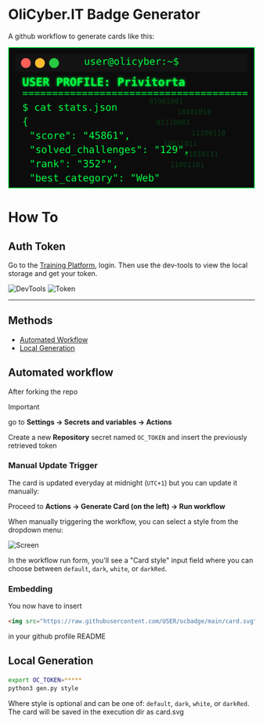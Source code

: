 # OliCyber.IT Badge Generator

A github workflow to generate cards like this:

![My Card](./card.svg)

# How To

## Auth Token
Go to the [Training Platform](training.olicyber.it), login. Then use the dev-tools to view the local storage and get your token.

![DevTools](https://raw.githubusercontent.com/utcq/oca/refs/heads/main/assets/devtools.png)
![Token](https://raw.githubusercontent.com/utcq/oca/refs/heads/main/assets/token.png)

---

## Methods

- [Automated Workflow](#automated-workflow)
- [Local Generation](#local-generation)

## Automated workflow
After forking the repo

> [!IMPORTANT]  
> go to **Settings -> Secrets and variables -> Actions**
>
> Create a new **Repository** secret named `OC_TOKEN` and insert the previously retrieved token

### Manual Update Trigger
The card is updated everyday at midnight (`UTC+1`) but you can update it manually:

Proceed to **Actions -> Generate Card (on the left) -> Run workflow**

When manually triggering the workflow, you can select a style from the dropdown menu:

![Screen](data/actions.png)

In the workflow run form, you'll see a "Card style" input field where you can choose between `default`, `dark`, `white`, or `darkRed`.

### Embedding
You now have to insert
```html
<img src="https://raw.githubusercontent.com/USER/ocbadge/main/card.svg"/>
```
in your github profile README
## Local Generation
```sh
export OC_TOKEN=*****
python3 gen.py style
```
Where style is optional and can be one of: `default`, `dark`, `white`, or `darkRed`.
The card will be saved in the execution dir as card.svg